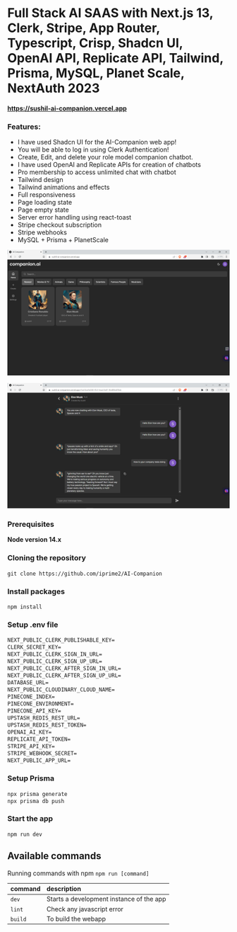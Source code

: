 # Full Stack AI SAAS with Next.js 13, Clerk, Stripe, App Router, Typescript, Crisp, Shadcn UI, OpenAI API, Replicate API, Tailwind, Prisma, MySQL, Planet Scale, NextAuth 2023

#### https://sushil-ai-companion.vercel.app

### Features:

- I have used Shadcn UI for the AI-Companion web app!
- You will be able to log in using Clerk Authentication!
- Create, Edit, and delete your role model companion chatbot.
- I have used OpenAI and Replicate APIs for creation of chatbots
- Pro membership to access unlimited chat with chatbot
- Tailwind design
- Tailwind animations and effects
- Full responsiveness
- Page loading state
- Page empty state
- Server error handling using react-toast
- Stripe checkout subscription
- Stripe webhooks
- MySQL + Prisma + PlanetScale

![Screenshot](demo.png)

![Screenshot](demo1.png)

### Prerequisites

**Node version 14.x**

### Cloning the repository

```shell
git clone https://github.com/iprime2/AI-Companion
```

### Install packages

```shell
npm install
```

### Setup .env file

```
NEXT_PUBLIC_CLERK_PUBLISHABLE_KEY=
CLERK_SECRET_KEY=
NEXT_PUBLIC_CLERK_SIGN_IN_URL=
NEXT_PUBLIC_CLERK_SIGN_UP_URL=
NEXT_PUBLIC_CLERK_AFTER_SIGN_IN_URL=
NEXT_PUBLIC_CLERK_AFTER_SIGN_UP_URL=
DATABASE_URL=
NEXT_PUBLIC_CLOUDINARY_CLOUD_NAME=
PINECONE_INDEX=
PINECONE_ENVIRONMENT=
PINECONE_API_KEY=
UPSTASH_REDIS_REST_URL=
UPSTASH_REDIS_REST_TOKEN=
OPENAI_AI_KEY=
REPLICATE_API_TOKEN=
STRIPE_API_KEY=
STRIPE_WEBHOOK_SECRET=
NEXT_PUBLIC_APP_URL=
```
 
### Setup Prisma

```shell
npx prisma generate
npx prisma db push
```

### Start the app

```shell
npm run dev
```

## Available commands

Running commands with npm `npm run [command]`

| command         | description                              |
| :-------------- | :--------------------------------------- |
| `dev`           | Starts a development instance of the app |
| `lint`          | Check any javascript error               |
| `build`         | To build the webapp                      |
